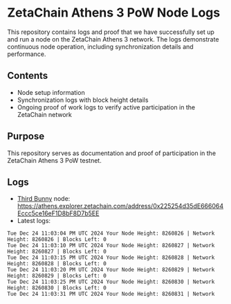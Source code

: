 # ZetaChain Athens 3 PoW Node Logs
This repository contains logs and proof that we have successfully set up and run a node on the ZetaChain Athens 3 network. The logs demonstrate continuous node operation, including synchronization details and performance.

## Contents
- Node setup information
- Synchronization logs with block height details
- Ongoing proof of work logs to verify active participation in the ZetaChain network

## Purpose
This repository serves as documentation and proof of participation in the ZetaChain Athens 3 PoW testnet.

## Logs

- [Third Bunny](https://thirdbunny.xyz/) node: https://athens.explorer.zetachain.com/address/0x225254d35dE666064Eccc5ce16eF1D8bF8D7b5EE
- Latest logs:
```
Tue Dec 24 11:03:04 PM UTC 2024 Your Node Height: 8260826 | Network Height: 8260826 | Blocks Left: 0
Tue Dec 24 11:03:10 PM UTC 2024 Your Node Height: 8260827 | Network Height: 8260827 | Blocks Left: 0
Tue Dec 24 11:03:15 PM UTC 2024 Your Node Height: 8260828 | Network Height: 8260828 | Blocks Left: 0
Tue Dec 24 11:03:20 PM UTC 2024 Your Node Height: 8260829 | Network Height: 8260829 | Blocks Left: 0
Tue Dec 24 11:03:25 PM UTC 2024 Your Node Height: 8260830 | Network Height: 8260830 | Blocks Left: 0
Tue Dec 24 11:03:31 PM UTC 2024 Your Node Height: 8260831 | Network Height: 8260831 | Blocks Left: 0
Tue Dec 24 11:03:36 PM UTC 2024 Your Node Height: 8260832 | Network Height: 8260832 | Blocks Left: 0
Tue Dec 24 11:03:41 PM UTC 2024 Your Node Height: 8260833 | Network Height: 8260833 | Blocks Left: 0
Tue Dec 24 11:03:47 PM UTC 2024 Your Node Height: 8260834 | Network Height: 8260834 | Blocks Left: 0
Tue Dec 24 11:03:52 PM UTC 2024 Your Node Height: 8260835 | Network Height: 8260835 | Blocks Left: 0
Tue Dec 24 11:03:57 PM UTC 2024 Your Node Height: 8260836 | Network Height: 8260836 | Blocks Left: 0
Tue Dec 24 11:04:03 PM UTC 2024 Your Node Height: 8260836 | Network Height: 8260836 | Blocks Left: 0
Tue Dec 24 11:04:08 PM UTC 2024 Your Node Height: 8260837 | Network Height: 8260837 | Blocks Left: 0
Tue Dec 24 11:04:13 PM UTC 2024 Your Node Height: 8260838 | Network Height: 8260838 | Blocks Left: 0
Tue Dec 24 11:04:19 PM UTC 2024 Your Node Height: 8260839 | Network Height: 8260839 | Blocks Left: 0
Tue Dec 24 11:04:24 PM UTC 2024 Your Node Height: 8260840 | Network Height: 8260840 | Blocks Left: 0
Tue Dec 24 11:04:29 PM UTC 2024 Your Node Height: 8260841 | Network Height: 8260841 | Blocks Left: 0
Tue Dec 24 11:04:35 PM UTC 2024 Your Node Height: 8260842 | Network Height: 8260842 | Blocks Left: 0
Tue Dec 24 11:04:40 PM UTC 2024 Your Node Height: 8260843 | Network Height: 8260843 | Blocks Left: 0
Tue Dec 24 11:04:45 PM UTC 2024 Your Node Height: 8260844 | Network Height: 8260844 | Blocks Left: 0
```

